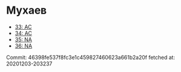 # Мухаев
- [33: AC](33.md)
- [34: AC](34.md)
- [35: NA](35.md)
- [36: NA](36.md)

Commit: 46398fe537f8fc3e1c459827460623a661b2a20f
 fetched at: 20201203-203237
